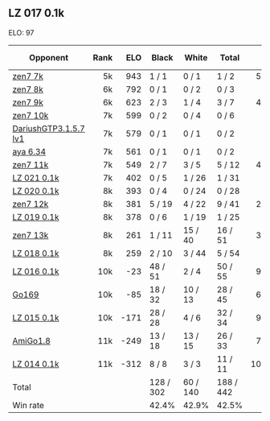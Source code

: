 ## LZ 017 0.1k ##

ELO: 97

Opponent | Rank | ELO | Black | White | Total | Win rate
---------|-----:|----:|-------|-------|-------|-------:
[zen7 7k](zen7%207k.md) | 5k | 943 | 1 / 1 | 0 / 1 | 1 / 2 | 50.0%
[zen7 8k](zen7%208k.md) | 6k | 792 | 0 / 1 | 0 / 2 | 0 / 3 | 0.0%
[zen7 9k](zen7%209k.md) | 6k | 623 | 2 / 3 | 1 / 4 | 3 / 7 | 42.9%
[zen7 10k](zen7%2010k.md) | 7k | 599 | 0 / 2 | 0 / 4 | 0 / 6 | 0.0%
[DariushGTP3.1.5.7 lv1](DariushGTP3.1.5.7%20lv1.md) | 7k | 579 | 0 / 1 | 0 / 1 | 0 / 2 | 0.0%
[aya 6.34](aya%206.34.md) | 7k | 561 | 0 / 1 | 0 / 1 | 0 / 2 | 0.0%
[zen7 11k](zen7%2011k.md) | 7k | 549 | 2 / 7 | 3 / 5 | 5 / 12 | 41.7%
[LZ 021 0.1k](LZ%20021%200.1k.md) | 7k | 402 | 0 / 5 | 1 / 26 | 1 / 31 | 3.2%
[LZ 020 0.1k](LZ%20020%200.1k.md) | 8k | 393 | 0 / 4 | 0 / 24 | 0 / 28 | 0.0%
[zen7 12k](zen7%2012k.md) | 8k | 381 | 5 / 19 | 4 / 22 | 9 / 41 | 22.0%
[LZ 019 0.1k](LZ%20019%200.1k.md) | 8k | 378 | 0 / 6 | 1 / 19 | 1 / 25 | 4.0%
[zen7 13k](zen7%2013k.md) | 8k | 261 | 1 / 11 | 15 / 40 | 16 / 51 | 31.4%
[LZ 018 0.1k](LZ%20018%200.1k.md) | 8k | 259 | 2 / 10 | 3 / 44 | 5 / 54 | 9.3%
[LZ 016 0.1k](LZ%20016%200.1k.md) | 10k | -23 | 48 / 51 | 2 / 4 | 50 / 55 | 90.9%
[Go169](Go169.md) | 10k | -85 | 18 / 32 | 10 / 13 | 28 / 45 | 62.2%
[LZ 015 0.1k](LZ%20015%200.1k.md) | 10k | -171 | 28 / 28 | 4 / 6 | 32 / 34 | 94.1%
[AmiGo1.8](AmiGo1.8.md) | 11k | -249 | 13 / 18 | 13 / 15 | 26 / 33 | 78.8%
[LZ 014 0.1k](LZ%20014%200.1k.md) | 11k | -312 | 8 / 8 | 3 / 3 | 11 / 11 | 100.0%
Total | | | 128 / 302 | 60 / 140 | 188 / 442 | 
Win rate| | | 42.4% | 42.9% | 42.5% | 
